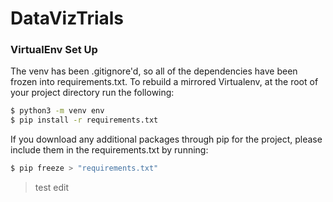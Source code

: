 # DataVizTrials

### VirtualEnv Set Up
The venv has been .gitignore'd, so all of the dependencies have been frozen into requirements.txt. To rebuild a mirrored Virtualenv, at the root of your project directory run the following:
```bash
$ python3 -m venv env
$ pip install -r requirements.txt
```

If you download any additional packages through pip for the project, please include them in the requirements.txt by running: 
```bash
$ pip freeze > "requirements.txt"
```
>test edit
